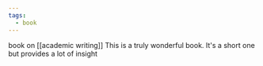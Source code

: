 ```yaml
---
tags:
  - book
---
```

book on [[academic writing]]
This is a truly wonderful book. It's a short one but provides a lot of insight